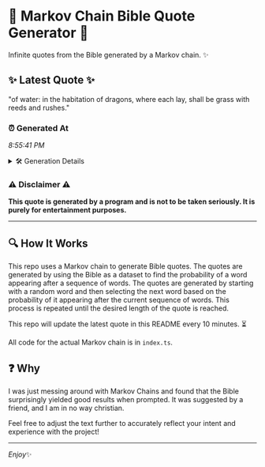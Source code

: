 # 📖 Markov Chain Bible Quote Generator 📖

Infinite quotes from the Bible generated by a Markov chain. ✨

## ✨ Latest Quote ✨
"of water: in the habitation of dragons, where each lay, shall be grass with reeds and rushes."

### ⏰ Generated At
*8:55:41 PM*

<details>
    <summary>🛠️ Generation Details</summary>
    <p>
        <strong>🌱 Seed:</strong> of<br>
        <strong>🔄 Iterations:</strong> 16<br>
        <strong>📜 Context History:</strong><br>[ of ]: water:<br>[ of, water: ]: in<br>[ of, water:, in ]: the<br>[ of, water:, in, the ]: habitation<br>[ of, water:, in, the, habitation ]: of<br>[ of, water:, in, the, habitation, of ]: dragons,<br>[ water:, in, the, habitation, of, dragons, ]: where<br>[ in, the, habitation, of, dragons,, where ]: each<br>[ the, habitation, of, dragons,, where, each ]: lay,<br>[ habitation, of, dragons,, where, each, lay, ]: shall<br>[ of, dragons,, where, each, lay,, shall ]: be<br>[ dragons,, where, each, lay,, shall, be ]: grass<br>[ where, each, lay,, shall, be, grass ]: with<br>[ each, lay,, shall, be, grass, with ]: reeds<br>[ lay,, shall, be, grass, with, reeds ]: and<br>[ shall, be, grass, with, reeds, and ]: rushes.<br>
    </p>
</details>

### ⚠️ Disclaimer ⚠️
**This quote is generated by a program and is not to be taken seriously. It is purely for entertainment purposes.**

---

## 🔍 How It Works

This repo uses a Markov chain to generate Bible quotes. The quotes are generated by using the Bible as a dataset to find the probability of a word appearing after a sequence of words. The quotes are generated by starting with a random word and then selecting the next word based on the probability of it appearing after the current sequence of words. This process is repeated until the desired length of the quote is reached.

This repo will update the latest quote in this README every 10 minutes. ⏳

All code for the actual Markov chain is in `index.ts`.

## ❓ Why

I was just messing around with Markov Chains and found that the Bible surprisingly yielded good results when prompted. 
It was suggested by a friend, and I am in no way christian.

Feel free to adjust the text further to accurately reflect your intent and experience with the project!

---

*Enjoy*✨
